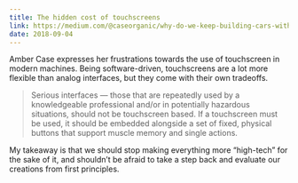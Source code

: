 ```yaml
---
title: The hidden cost of touchscreens
link: https://medium.com/@caseorganic/why-do-we-keep-building-cars-with-touchscreens-alt-the-hidden-lives-of-touchscreens-55faf92799bf
date: 2018-09-04
---
```


Amber Case expresses her frustrations towards the use of touchscreen in modern machines. Being software-driven, touchscreens are a lot more flexible than analog interfaces, but they come with their own tradeoffs.

> Serious interfaces — those that are repeatedly used by a knowledgeable professional and/or in potentially hazardous situations, should not be touchscreen based. If a touchscreen must be used, it should be embedded alongside a set of fixed, physical buttons that support muscle memory and single actions.

My takeaway is that we should stop making everything more “high-tech” for the sake of it, and shouldn’t be afraid to take a step back and evaluate our creations from first principles.
